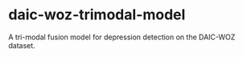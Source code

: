 # daic-woz-trimodal-model
A tri-modal fusion model for depression detection on the DAIC-WOZ dataset.
